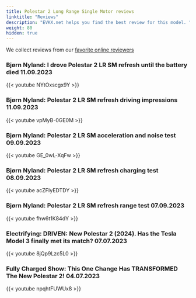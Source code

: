 ```yaml
---
title: Polestar 2 Long Range Single Motor reviews
linktitle: "Reviews"
description: "EVKX.net helps you find the best review for this model. "
weight: 80
hidden: true
---
```

<object type="image/svg+xml" data="../modelnavigation.svg"></object>
We collect reviews from our [favorite online reviewers](/guides/evreviewers/)

### Bjørn Nyland: I drove Polestar 2 LR SM refresh until the battery died 11.09.2023

{{< youtube NYtOxscgx9Y >}}

### Bjørn Nyland: Polestar 2 LR SM refresh driving impressions 11.09.2023

{{< youtube vpMyB-0GE0M >}}

### Bjørn Nyland: Polestar 2 LR SM acceleration and noise test 09.09.2023

{{< youtube GE_0wL-XqFw >}}

### Bjørn Nyland: Polestar 2 LR SM refresh charging test 08.09.2023

{{< youtube acZFIyEDTDY >}}

### Bjørn Nyland: Polestar 2 LR SM refresh range test 07.09.2023

{{< youtube fhw6t1K84dY >}}

### Electrifying: DRIVEN: New Polestar 2 (2024). Has the Tesla Model 3 finally met its match? 07.07.2023

{{< youtube 8jQp9Lzc5L0 >}}

### Fully Charged Show: This One Change Has TRANSFORMED The New Polestar 2! 04.07.2023

{{< youtube npqhtFUWUx8 >}}

